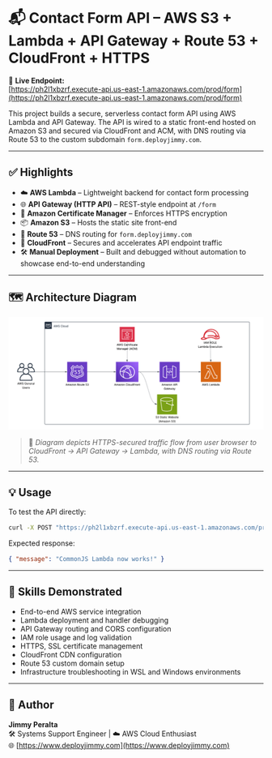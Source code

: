 
# 📬 Contact Form API – AWS S3 + Lambda + API Gateway + Route 53 + CloudFront + HTTPS

🔗 **Live Endpoint:**  
[https://ph2l1xbzrf.execute-api.us-east-1.amazonaws.com/prod/form](https://ph2l1xbzrf.execute-api.us-east-1.amazonaws.com/prod/form)

This project builds a secure, serverless contact form API using AWS Lambda and API Gateway. The API is wired to a static front-end hosted on Amazon S3 and secured via CloudFront and ACM, with DNS routing via Route 53 to the custom subdomain `form.deployjimmy.com`.

---

## ✅ Highlights

- ☁️ **AWS Lambda** – Lightweight backend for contact form processing
- 🌐 **API Gateway (HTTP API)** – REST-style endpoint at `/form`
- 🔐 **Amazon Certificate Manager** – Enforces HTTPS encryption
- 📦 **Amazon S3** – Hosts the static site front-end
- 🧭 **Route 53** – DNS routing for `form.deployjimmy.com`
- 🚀 **CloudFront** – Secures and accelerates API endpoint traffic
- 🛠️ **Manual Deployment** – Built and debugged without automation to showcase end-to-end understanding

---

## 🗺️ Architecture Diagram

![Architecture Diagram](architecture/aws-contact-form-architecture.png)

> 📌 *Diagram depicts HTTPS-secured traffic flow from user browser to CloudFront → API Gateway → Lambda, with DNS routing via Route 53.*

---

## 💡 Usage

To test the API directly:

```bash
curl -X POST "https://ph2l1xbzrf.execute-api.us-east-1.amazonaws.com/prod/form"   -H "Content-Type: application/json"   -d '{"name": "Jimmy", "email": "jimmy@example.com", "message": "Test from CLI"}'
```

Expected response:

```json
{ "message": "CommonJS Lambda now works!" }
```

---

## 🧠 Skills Demonstrated

- End-to-end AWS service integration
- Lambda deployment and handler debugging
- API Gateway routing and CORS configuration
- IAM role usage and log validation
- HTTPS, SSL certificate management
- CloudFront CDN configuration
- Route 53 custom domain setup
- Infrastructure troubleshooting in WSL and Windows environments

---

## 👤 Author

**Jimmy Peralta**  
🛠️ Systems Support Engineer | ☁️ AWS Cloud Enthusiast  
🌐 [https://www.deployjimmy.com](https://www.deployjimmy.com)
